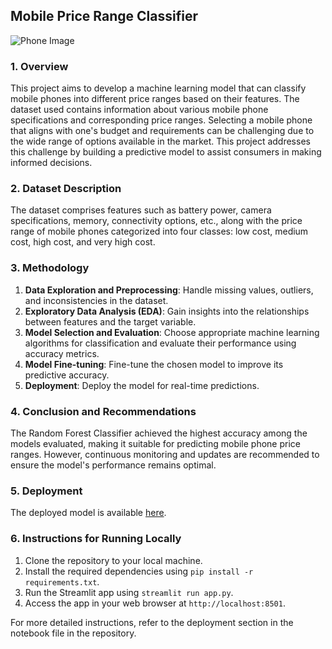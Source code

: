 ## Mobile Price Range Classifier
![Phone Image](data/images/phot1_image.jpg)

### 1. Overview
This project aims to develop a machine learning model that can classify mobile phones into different price ranges based on their features. The dataset used contains information about various mobile phone specifications and corresponding price ranges. Selecting a mobile phone that aligns with one's budget and requirements can be challenging due to the wide range of options available in the market. This project addresses this challenge by building a predictive model to assist consumers in making informed decisions.

### 2. Dataset Description
The dataset comprises features such as battery power, camera specifications, memory, connectivity options, etc., along with the price range of mobile phones categorized into four classes: low cost, medium cost, high cost, and very high cost.

### 3. Methodology
1. **Data Exploration and Preprocessing**: Handle missing values, outliers, and inconsistencies in the dataset.
2. **Exploratory Data Analysis (EDA)**: Gain insights into the relationships between features and the target variable.
3. **Model Selection and Evaluation**: Choose appropriate machine learning algorithms for classification and evaluate their performance using accuracy metrics.
4. **Model Fine-tuning**: Fine-tune the chosen model to improve its predictive accuracy.
5. **Deployment**: Deploy the model for real-time predictions.

### 4. Conclusion and Recommendations
The Random Forest Classifier achieved the highest accuracy among the models evaluated, making it suitable for predicting mobile phone price ranges. However, continuous monitoring and updates are recommended to ensure the model's performance remains optimal.

### 5. Deployment
The deployed model is available [here](
https://mobile-price-classifier-yb95mfaklhsja2tjswhgq4.streamlit.app/ent_link).

### 6. Instructions for Running Locally
1. Clone the repository to your local machine.
2. Install the required dependencies using `pip install -r requirements.txt`.
3. Run the Streamlit app using `streamlit run app.py`.
4. Access the app in your web browser at `http://localhost:8501`.

For more detailed instructions, refer to the deployment section in the notebook file in the repository.